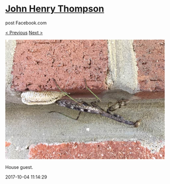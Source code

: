 # [John Henry Thompson](../README.md)
post Facebook.com

[< Previous](2017-10-04-2.md) [Next >](2017-10-03-1.md)

[![](../media/2017-10-04/Timeline-Photos-House-guest.jpg)](../README.md)

House guest.

2017-10-04 11:14:29